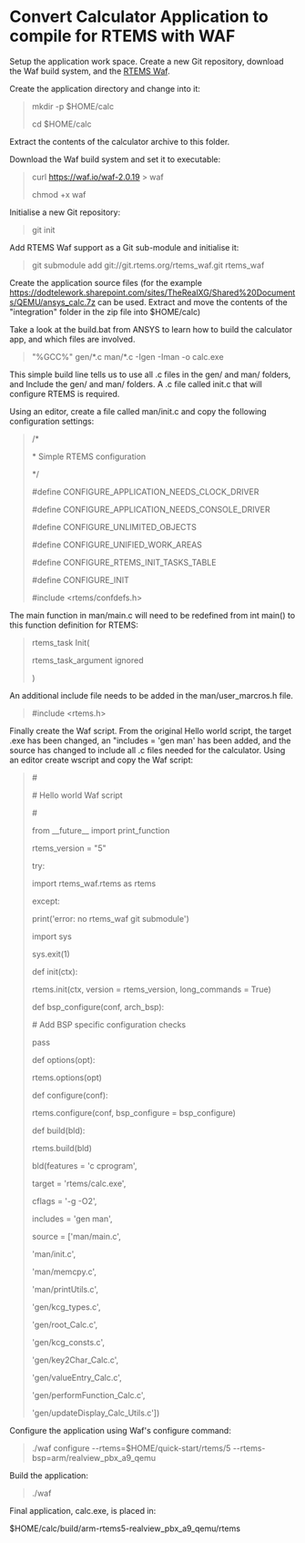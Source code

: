 # Convert Calculator Application to compile for RTEMS with WAF
Setup the application work space. Create a new Git repository, download
the Waf build system, and the [RTEMS
Waf](https://git.rtems.org/rtems_waf.git/tree/README).

Create the application directory and change into it:

> mkdir -p \$HOME/calc
>
> cd \$HOME/calc

Extract the contents of the calculator archive to this folder.

Download the Waf build system and set it to executable:

> curl https://waf.io/waf-2.0.19 \> waf
>
> chmod +x waf

Initialise a new Git repository:

> git init

Add RTEMS Waf support as a Git sub-module and initialise it:

> git submodule add git://git.rtems.org/rtems\_waf.git rtems\_waf

Create the application source files (for the example
<https://dodtelework.sharepoint.com/sites/TheRealXG/Shared%20Documents/QEMU/ansys_calc.7z>
can be used. Extract and move the contents of the "integration" folder
in the zip file into \$HOME/calc)

Take a look at the build.bat from ANSYS to learn how to build the
calculator app, and which files are involved.

> \"%GCC%\" gen/\*.c man/\*.c -Igen -Iman -o calc.exe

This simple build line tells us to use all .c files in the gen/ and man/
folders, and Include the gen/ and man/ folders. A .c file called init.c
that will configure RTEMS is required.

Using an editor, create a file called man/init.c and copy the following
configuration settings:

> /\*
>
> \* Simple RTEMS configuration
>
> \*/
>
> \#define CONFIGURE\_APPLICATION\_NEEDS\_CLOCK\_DRIVER
>
> \#define CONFIGURE\_APPLICATION\_NEEDS\_CONSOLE\_DRIVER
>
> \#define CONFIGURE\_UNLIMITED\_OBJECTS
>
> \#define CONFIGURE\_UNIFIED\_WORK\_AREAS
>
> \#define CONFIGURE\_RTEMS\_INIT\_TASKS\_TABLE
>
> \#define CONFIGURE\_INIT
>
> \#include \<rtems/confdefs.h\>

The main function in man/main.c will need to be redefined from int
main() to this function definition for RTEMS:

> rtems\_task Init(
>
> rtems\_task\_argument ignored
>
> )

An additional include file needs to be added in the man/user\_marcros.h
file.

> \#include \<rtems.h\>

Finally create the Waf script. From the original Hello world script, the
target .exe has been changed, an "includes = 'gen man' has been added,
and the source has changed to include all .c files needed for the
calculator. Using an editor create wscript and copy the Waf script:

> \#
> 
> \# Hello world Waf script
> 
> \#
> 
> from \_\_future\_\_ import print\_function
> 
> rtems\_version = \"5\"
> 
> try:
> 
> import rtems\_waf.rtems as rtems
> 
> except:
> 
> print(\'error: no rtems\_waf git submodule\')
> 
> import sys
> 
> sys.exit(1)
> 
> def init(ctx):
> 
> rtems.init(ctx, version = rtems\_version, long\_commands = True)
> 
> def bsp\_configure(conf, arch\_bsp):
> 
> \# Add BSP specific configuration checks
> 
> pass
> 
> def options(opt):
> 
> rtems.options(opt)
> 
> def configure(conf):
> 
> rtems.configure(conf, bsp\_configure = bsp\_configure)
> 
> def build(bld):
> 
> rtems.build(bld)
> 
> bld(features = \'c cprogram\',
> 
> target = \'rtems/calc.exe\',
> 
> cflags = \'-g -O2\',
> 
> includes = \'gen man\',
> 
> source = \[\'man/main.c\',
> 
> \'man/init.c\',
> 
> \'man/memcpy.c\',
> 
> \'man/printUtils.c\',
> 
> \'gen/kcg\_types.c\',
> 
> \'gen/root\_Calc.c\',
> 
> \'gen/kcg\_consts.c\',
> 
> \'gen/key2Char\_Calc.c\',
> 
> \'gen/valueEntry\_Calc.c\',
> 
> \'gen/performFunction\_Calc.c\',
> 
> \'gen/updateDisplay\_Calc\_Utils.c\'\])
> 

Configure the application using Waf's configure command:

> ./waf configure \--rtems=\$HOME/quick-start/rtems/5
> \--rtems-bsp=arm/realview\_pbx\_a9\_qemu

Build the application:

> ./waf

Final application, calc.exe, is placed in:

\$HOME/calc/build/arm-rtems5-realview\_pbx\_a9\_qemu/rtems
